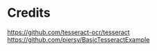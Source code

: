 # Credits
https://github.com/tesseract-ocr/tesseract
https://github.com/piersy/BasicTesseractExample
